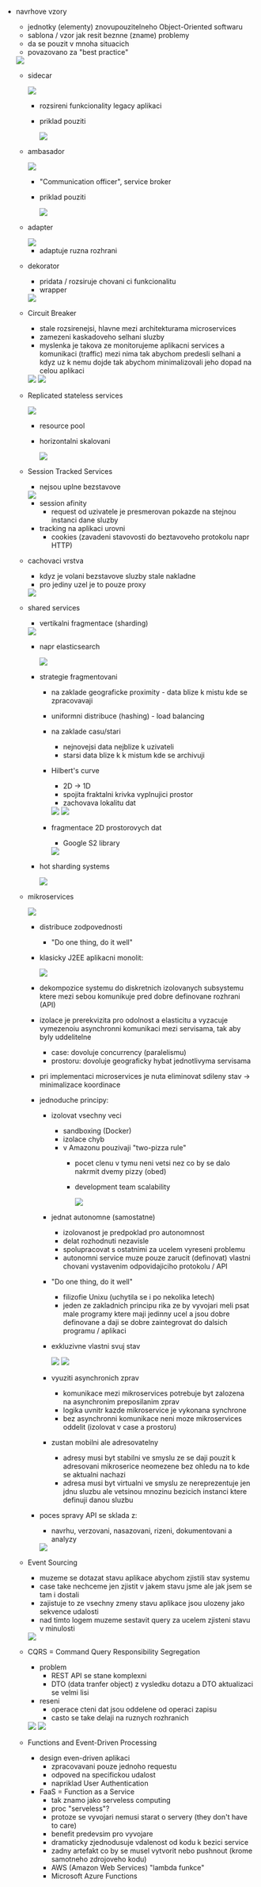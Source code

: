 - navrhove vzory
    - jednotky (elementy) znovupouzitelneho Object-Oriented softwaru
    - sablona / vzor jak resit beznne (zname) problemy
    - da se pouzit v mnoha situacich
    - povazovano za "best practice"

    <img src="../img/lecture-10/01.png">

    - sidecar

        <img src="../img/lecture-10/02.png">

        - rozsireni funkcionality legacy aplikaci
        - priklad pouziti

            <img src="../img/lecture-10/03.png">

    - ambasador
        
        <img src="../img/lecture-10/04.png">

        - "Communication officer", service broker
        - priklad pouziti

            <img src="../img/lecture-10/05.png">

    - adapter
        
        <img src="../img/lecture-10/06.png">

        - adaptuje ruzna rozhrani

    - dekorator

        - pridata / rozsiruje chovani ci funkcionalitu
        - wrapper

        <img src="../img/lecture-10/07.png">

    - Circuit Breaker
        - stale rozsirenejsi, hlavne mezi architekturama microservices
        - zamezeni kaskadoveho selhani sluzby
        - myslenka je takova ze monitorujeme aplikacni services a komunikaci (traffic) mezi nima tak abychom predesli selhani a kdyz uz k nemu dojde tak abychom minimalizovali jeho dopad na celou aplikaci

        <img src="../img/lecture-10/08.png">

        <img src="../img/lecture-10/09.png">

    - Replicated stateless services
        
        <img src="../img/lecture-10/10.png">

        - resource pool
        - horizontalni skalovani

            <img src="../img/lecture-10/11.png">
    
    - Session Tracked Services
        - nejsou uplne bezstavove

        <img src="../img/lecture-10/12.png">

        - session afinity
            - request od uzivatele je presmerovan pokazde na stejnou instanci dane sluzby
        - tracking na aplikaci urovni
            - cookies (zavadeni stavovosti do beztavoveho protokolu napr HTTP)

    - cachovaci vrstva 
        - kdyz je volani bezstavove sluzby stale nakladne
        - pro jediny uzel je to pouze proxy

        <img src="../img/lecture-10/13.png">

    - shared services
        - vertikalni fragmentace (sharding)

        <img src="../img/lecture-10/14.png">

        - napr elasticsearch

            <img src="../img/lecture-10/15.png">

        - strategie fragmentovani 
            - na zaklade geograficke proximity - data blize k mistu kde se zpracovavaji
            - uniformni distribuce (hashing) - load balancing
            - na zaklade casu/stari
                - nejnovejsi data nejblize k uzivateli
                - starsi data blize k k mistum kde se archivuji
            - Hilbert's curve
                - 2D -> 1D
                - spojita fraktalni krivka vyplnujici prostor
                - zachovava lokalitu dat

                <img src="../img/lecture-10/16.png">

                <img src="../img/lecture-10/17.png">

            - fragmentace 2D prostorovych dat
                - Google S2 library

                <img src="../img/lecture-10/18.png">

        - hot sharding systems

            <img src="../img/lecture-10/19.png">
    
    - mikroservices
        
        <img src="../img/lecture-10/20.png">

        - distribuce zodpovednosti
            - "Do one thing, do it well"
        
        - klasicky J2EE  aplikacni monolit:

            <img src="../img/lecture-10/21.png">
        
        - dekompozice systemu do diskretnich izolovanych subsystemu ktere mezi sebou komunikuje pred dobre definovane rozhrani (API)
        - izolace je prerekvizita pro odolnost a elasticitu a vyzacuje vymezenoiu asynchronni komunikaci mezi servisama, tak aby byly uddelitelne
            - case: dovoluje concurrency (paralelismu)
            - prostoru: dovoluje geograficky hybat jednotlivyma servisama
        - pri implementaci microservices je nuta eliminovat sdileny stav -> minimalizace koordinace
        - jednoduche principy:
            - izolovat vsechny veci
                - sandboxing (Docker)
                - izolace chyb
                - v Amazonu pouzivaji "two-pizza rule"
                    - pocet clenu v tymu neni vetsi nez co by se dalo nakrmit dvemy pizzy (obed)
                    - development team scalability

                        <img src="../img/lecture-10/22.png">  

            - jednat autonomne (samostatne)
                - izolovanost je predpoklad pro autonomnost
                - delat rozhodnuti nezavisle
                - spolupracovat s ostatnimi za ucelem vyreseni problemu
                - autonomni service muze pouze zarucit (definovat) vlastni chovani vystavenim odpovidajiciho protokolu / API

            - "Do one thing, do it well"
                - filizofie Unixu (uchytila se i po nekolika letech)
                - jeden ze zakladnich principu rika ze by vyvojari meli psat male programy ktere maji jedinny ucel a jsou dobre definovane a daji se dobre zaintegrovat do dalsich programu / aplikaci

            - exkluzivne vlastni svuj stav

                <img src="../img/lecture-10/23.png">  

                <img src="../img/lecture-10/24.png">  

            - vyuziti asynchronich zprav
                - komunikace mezi mikroservices potrebuje byt zalozena na asynchronim preposilanim zprav
                - logika uvnitr kazde mikroservice je vykonana synchrone
                - bez asynchronni komunikace neni moze mikroservices oddelit (izolovat v case a prostoru)

            - zustan mobilni ale adresovatelny
                - adresy musi byt stabilni ve smyslu ze se daji pouzit k adresovani mikroserice neomezene bez ohledu na to kde se aktualni nachazi
                - adresa musi byt virtualni ve smyslu ze nereprezentuje jen jdnu sluzbu ale vetsinou mnozinu bezicich instanci ktere definuji danou sluzbu
        
        - poces spravy API se sklada z:
            - navrhu, verzovani, nasazovani, rizeni, dokumentovani a analyzy

            <img src="../img/lecture-10/25.png">  
        
    - Event Sourcing
        - muzeme se dotazat stavu aplikace abychom zjistili stav systemu
        - case take nechceme jen zjistit v jakem stavu jsme ale jak jsem se tam i dostali
        - zajistuje to ze vsechny zmeny stavu aplikace jsou ulozeny jako sekvence udalosti
        - nad timto logem muzeme sestavit query za ucelem zjisteni stavu v minulosti

        <img src="../img/lecture-10/26.png">  

    - CQRS = Command Query Responsibility Segregation
        - problem
            - REST API se stane komplexni
            - DTO (data tranfer object) z vysledku dotazu a DTO aktualizaci se velmi lisi
        - reseni
            - operace cteni dat jsou oddelene od operaci zapisu
            - casto se take delaji na ruznych rozhranich

        <img src="../img/lecture-10/27.png">  

        <img src="../img/lecture-10/28.png">  

    - Functions and Event-Driven Processing
        - design even-driven aplikaci
            - zpracovavani pouze jednoho requestu
            - odpoved na specifickou udalost
            - napriklad User Authentication
        - FaaS = Function as a Service
            - tak znamo jako serveless computing
            - proc "serveless"?
            - protoze se vyvojari nemusi starat o servery (they don't have to care)
            - benefit predevsim pro vyvojare
            - dramaticky zjednodusuje vdalenost od kodu k bezici service
            - zadny artefakt co by se musel vytvorit nebo pushnout (krome samotneho zdrojoveho kodu)
            - AWS (Amazon Web Services) "lambda funkce"
            - Microsoft Azure Functions
